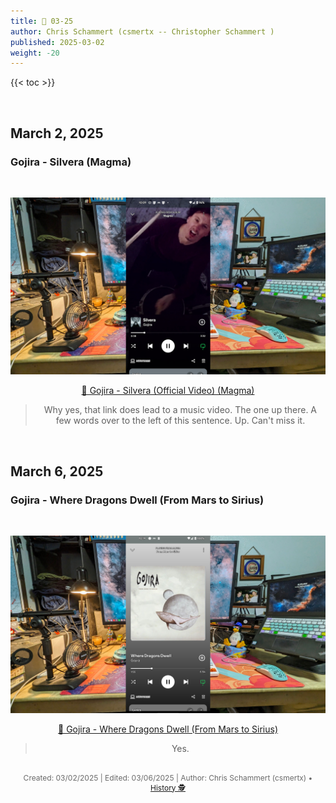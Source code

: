```yaml
---
title: 🎸 03-25
author: Chris Schammert (csmertx -- Christopher Schammert )
published: 2025-03-02
weight: -20
---
```


<!-- The content of this website was written by Christopher Schammert aka Chris Schammert -->

{{< toc >}}

<br />

## March 2, 2025
### Gojira - Silvera (Magma)

<br />
<div style="text-align: center;">

![albumimg](/Blog/music/images/gojira_magma_1920x1080.jpg "Gojira - Magma - Spotify Screenshot")
<br />

[🔗 Gojira - Silvera (Official Video) (Magma)](https://www.youtube.com/watch?v=iVvXB-Vwnco "YouTube \ Gojira - Silvera (Official Video) (Magma)")

> Why yes, that link does lead to a music video. The one up there. A few words over to the left of this sentence. Up. Can't miss it.

</div>
<br />

## March 6, 2025
### Gojira - Where Dragons Dwell (From Mars to Sirius)

<br />
<div style="text-align: center;">

![albumimg](/Blog/music/images/gojira_from_mars_to_sirius.jpg "Gojira - From Mars to Sirius - Spotify Screenshot")
<br />

[🔗 Gojira - Where Dragons Dwell (From Mars to Sirius)](https://www.youtube.com/watch?v=-8nBLopOSg8 "YouTube \ Gojira - Where Dragons Dwell (From Mars to Sirius)")

> Yes.

</div>
<br />

<div style="text-align: center; font-size:12px; color:dimgray">
    Created: 03/02/2025 | Edited: 03/06/2025 | Author: Chris Schammert (csmertx) • 
    <a href="https://github.com/csmertx/csmertx.github.io/commits/main/content/Blog/music/2025/0325.md" 
       title="Github.com | csmertx \ csmertx.github.io \ commits \ main \ content \ Blog \ Music \ 2025 \ 03-2025">
       History 🕵️
    </a>
</div>
